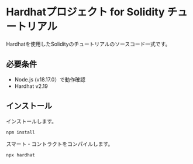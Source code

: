 # Hardhatプロジェクト for Solidity チュートリアル

Hardhatを使用したSolidityのチュートリアルのソースコード一式です。

## 必要条件

- Node.js (v18.17.0）で動作確認
- Hardhat v2.19

## インストール

インストールします。

```shell
npm install
```

スマート・コントラクトをコンパイルします。
```shell
npx hardhat 
```



